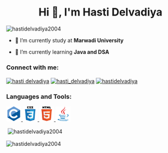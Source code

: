 

<!--
**hastidelvadiya2004/hastidelvadiya2004** is a ✨ _special_ ✨ repository because its `README.md` (this file) appears on your GitHub profile.

Here are some ideas to get you started:

- 🔭 I’m currently working on ...
- 🌱 I’m currently learning ...
- 👯 I’m looking to collaborate on ...
- 🤔 I’m looking for help with ...
- 💬 Ask me about ...
- 📫 How to reach me: ...
- 😄 Pronouns: ...
- ⚡ Fun fact: ...
-->


<h1 align="center">Hi 👋, I'm Hasti Delvadiya</h1>
<p align="left"> <img src="https://komarev.com/ghpvc/?username=hastidelvadiya2004&label=Profile%20views&color=0e75b6&style=flat" alt="hastidelvadiya2004" /> </p>

- 🔭 I’m currently study at **Marwadi University**

- 🌱 I’m currently learning **Java and DSA**

<h3 align="left">Connect with me:</h3>
<p align="left">
<a href="[https://https://www.linkedin.com/in/hasti-delvadiya-894145260/](https://www.linkedin.com/in/hasti-delvadiya-894145260)" target="blank"><img align="center" src="https://raw.githubusercontent.com/rahuldkjain/github-profile-readme-generator/master/src/images/icons/Social/linked-in-alt.svg" alt="hasti delvadiya" height="30" width="40" /></a>
<a href="https://instagram.com/hasti_delvadiya" target="blank"><img align="center" src="https://raw.githubusercontent.com/rahuldkjain/github-profile-readme-generator/master/src/images/icons/Social/instagram.svg" alt="hasti_delvadiya" height="30" width="40" /></a>
<a href="https://auth.geeksforgeeks.org/user/hastidelvadiya" target="blank"><img align="center" src="https://raw.githubusercontent.com/rahuldkjain/github-profile-readme-generator/master/src/images/icons/Social/geeks-for-geeks.svg" alt="hastidelvadiya" height="30" width="40" /></a>
</p>

<h3 align="left">Languages and Tools:</h3>
<p align="left"> <a href="https://www.cprogramming.com/" target="_blank" rel="noreferrer"> <img src="https://raw.githubusercontent.com/devicons/devicon/master/icons/c/c-original.svg" alt="c" width="40" height="40"/> </a> <a href="https://www.w3schools.com/css/" target="_blank" rel="noreferrer"> <img src="https://raw.githubusercontent.com/devicons/devicon/master/icons/css3/css3-original-wordmark.svg" alt="css3" width="40" height="40"/> </a> <a href="https://www.w3.org/html/" target="_blank" rel="noreferrer"> <img src="https://raw.githubusercontent.com/devicons/devicon/master/icons/html5/html5-original-wordmark.svg" alt="html5" width="40" height="40"/> </a> <a href="https://www.java.com" target="_blank" rel="noreferrer"> <img src="https://raw.githubusercontent.com/devicons/devicon/master/icons/java/java-original.svg" alt="java" width="40" height="40"/> </a> </p>

<p>&nbsp;<img align="center" src="https://github-readme-stats.vercel.app/api?username=hastidelvadiya2004&show_icons=true&locale=en" alt="hastidelvadiya2004" /></p>

<p><img align="center" src="https://github-readme-streak-stats.herokuapp.com/?user=hastidelvadiya2004&" alt="hastidelvadiya2004" /></p>
